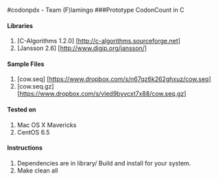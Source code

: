 #codonpdx - Team (F)lamingo
###Prototype CodonCount in C

#### Libraries

1. [C-Algorithms 1.2.0] [http://c-algorithms.sourceforge.net]
2. [Jansson 2.6] [http://www.digip.org/jansson/]

#### Sample Files

1. [cow.seq] [https://www.dropbox.com/s/n67qz6k262ghxuz/cow.seq]
2. [cow.seq.gz] [https://www.dropbox.com/s/vled9byvcxt7x88/cow.seq.gz]

#### Tested on

1. Mac OS X Mavericks
2. CentOS 6.5

#### Instructions

1. Dependencies are in library/  Build and install for your system.
2. Make clean all

